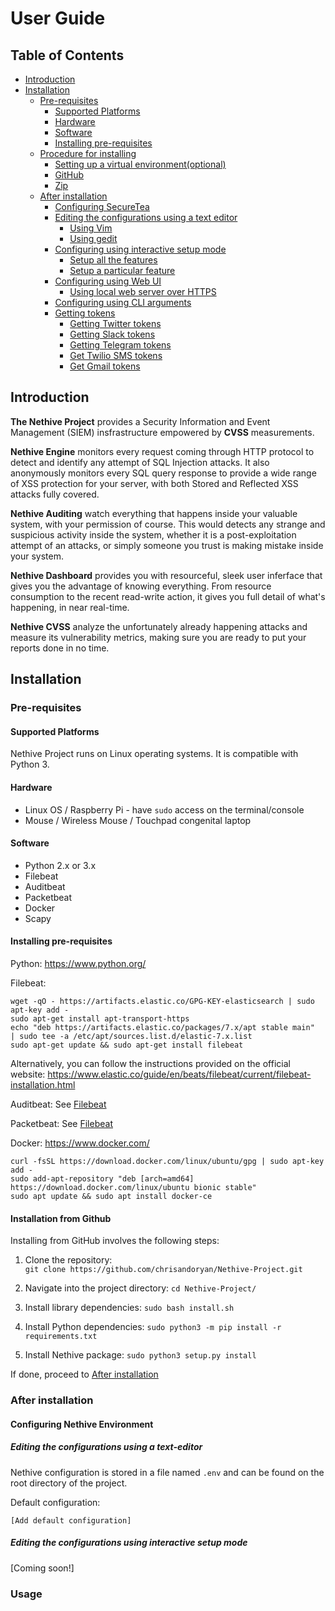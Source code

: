 ﻿# User Guide

## Table of Contents

- [Introduction](#introduction)
- [Installation](#installation)
  - [Pre-requisites](#pre-requisites)
    - [Supported Platforms](#supported-platforms)
    - [Hardware](#hardware)
    - [Software](#software)
    - [Installing pre-requisites](#installing-pre-requisites)
  - [Procedure for installing](#procedure-for-installing)
    * [Setting up a virtual environment(optional)](#setting-up-a-virtual-environment)
    * [GitHub](#github)
    * [Zip](#zip)
  - [After installation](#after-installation)
    *  [Configuring SecureTea](#configuring-securetea)
      -  [Editing the configurations using a text editor](#editing-the-configurations-using-a-text-editor)
          -  [Using Vim](#using-vim)
	     -  [Using gedit](#using-gedit)
      -  [Configuring using interactive setup mode](#configuring-using-interactive-setup-mode)
          - [Setup all the features](#setup-all-the-features)
	     - [Setup a particular feature](#setup-a-particular-feature)
      -  [Configuring using Web UI](#configuring-using-web-ui)
          - [Using local web server over HTTPS](/doc/en-US/web_https.md)
      -  [Configuring using CLI arguments](#configuring-using-cli-arguments)
    *  [Getting tokens](#getting-tokens)
        -  [Getting Twitter tokens](#getting-twitter-tokens)
	   -  [Getting Slack tokens](#getting-slack-tokens)
	   -  [Getting Telegram tokens](#getting-telegram-tokens)
        -  [Get Twilio SMS tokens](#getting-twilio-sms-tokens)
	   - [Get Gmail tokens](#getting-gmail-tokens)

## Introduction

**The Nethive Project** provides a Security Information and Event Management (SIEM) insfrastructure empowered by **CVSS** measurements. 

**Nethive Engine** monitors every request coming through HTTP protocol to detect and identify any attempt of SQL Injection attacks. It also anonymously monitors every SQL query response to provide a wide range of XSS protection for your server, with both Stored and Reflected XSS attacks fully covered.

**Nethive Auditing** watch everything that happens inside your valuable system, with your permission of course. This would detects any strange and suspicious activity inside the system, whether it is a post-exploitation attempt of an attacks, or simply someone you trust is making mistake inside your system.

**Nethive Dashboard** provides you with resourceful, sleek user inferface that gives you the advantage of knowing everything. From resource consumption to the recent read-write action, it gives you full detail of what's happening, in near real-time.

**Nethive CVSS** analyze the unfortunately already happening attacks and measure its vulnerability metrics, making sure you are ready to put your reports done in no time.


## Installation

### Pre-requisites

#### Supported Platforms
Nethive Project runs on Linux operating systems. It is compatible with Python 3.

#### Hardware
-  Linux OS / Raspberry Pi - have `sudo` access on the terminal/console
-  Mouse / Wireless Mouse / Touchpad congenital laptop

#### Software
-  Python 2.x or 3.x
-  Filebeat
-  Auditbeat
-  Packetbeat
-  Docker
-  Scapy

#### Installing pre-requisites
Python:
https://www.python.org/

Filebeat:

    wget -qO - https://artifacts.elastic.co/GPG-KEY-elasticsearch | sudo apt-key add -
    sudo apt-get install apt-transport-https
    echo "deb https://artifacts.elastic.co/packages/7.x/apt stable main"  | sudo tee -a /etc/apt/sources.list.d/elastic-7.x.list
    sudo apt-get update && sudo apt-get install filebeat

Alternatively, you can follow the instructions provided on the official website: https://www.elastic.co/guide/en/beats/filebeat/current/filebeat-installation.html

Auditbeat:
See [Filebeat](#filebeat)

Packetbeat:
See [Filebeat](#filebeat)

Docker:
https://www.docker.com/
```
curl -fsSL https://download.docker.com/linux/ubuntu/gpg | sudo apt-key add -
sudo add-apt-repository "deb [arch=amd64] https://download.docker.com/linux/ubuntu bionic stable"
sudo apt update && sudo apt install docker-ce
```


#### Installation from Github

Installing from GitHub involves the following steps:

1.  Clone the repository:  
`git clone https://github.com/chrisandoryan/Nethive-Project.git`

2.  Navigate into the project directory: 
`cd Nethive-Project/`

3.  Install library dependencies:
`sudo bash install.sh`
    
3.  Install Python dependencies:
`sudo python3 -m pip install -r requirements.txt`
    
4.  Install Nethive package: 
`sudo python3 setup.py install`
    
If done, proceed to [After installation](https://github.com/chrisandoryan)

### After installation

#### Configuring Nethive Environment
##### Editing the configurations using a text-editor
Nethive configuration is stored in a file named ``.env`` and can be found on the root directory of the project.

Default configuration:

    [Add default configuration]

##### Editing the configurations using interactive setup mode
[Coming soon!]

### Usage
